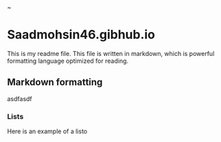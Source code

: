 ~
# Saadmohsin46.gibhub.io
This is my readme file.
This file is written in markdown,
which is powerful formatting language optimized for reading.
## Markdown formatting
asdfasdf
### Lists
Here is an example of a listo
